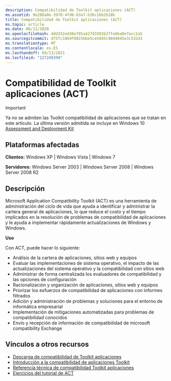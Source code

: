 ```yaml
---
description: Compatibilidad de Toolkit aplicaciones (ACT)
ms.assetid: 9e288a0e-3978-4fd6-b3a7-b36c1bb2b18b
title: Compatibilidad de Toolkit aplicaciones (ACT)
ms.topic: article
ms.date: 06/12/2020
ms.openlocfilehash: 4dd332ed30ef85a427d3301b2ffe6ba0e7acc1a5
ms.sourcegitcommit: d75fc10b9f0825bbe5ce5045c90d4045e3c53243
ms.translationtype: MT
ms.contentlocale: es-ES
ms.lasthandoff: 09/13/2021
ms.locfileid: "127249399"
---
```

# <a name="application-compatibility-toolkit-act"></a>Compatibilidad de Toolkit aplicaciones (ACT)

> [!IMPORTANT]
> Ya no se admiten las Toolkit compatibilidad de aplicaciones que se tratan en este artículo. La última versión admitida se incluye en Windows 10 [Assessment and Deployment Kit](/archive/blogs/yongrhee/download-windows-10-assessment-and-deployment-kit-adk)

## <a name="affected-platforms"></a>Plataformas afectadas

**Clientes:** Windows XP \| Windows Vista \| Windows 7  


**Servidores:** Windows Server 2003 \| Windows Server 2008 \| Windows Server 2008 R2  


## <a name="description"></a>Descripción

Microsoft Application Compatibility Toolkit (ACT) es una herramienta de administración del ciclo de vida que ayuda a identificar y administrar la cartera general de aplicaciones, lo que reduce el costo y el tiempo implicados en la resolución de problemas de compatibilidad de aplicaciones y le ayuda a implementar rápidamente actualizaciones de Windows y Windows.

**Uso**

Con ACT, puede hacer lo siguiente:

-   Análisis de la cartera de aplicaciones, sitios web y equipos
-   Evaluar las implementaciones de sistema operativo, el impacto de las actualizaciones del sistema operativo y la compatibilidad con sitios web
-   Administrar de forma centralizada los evaluadores de compatibilidad y las opciones de configuración
-   Racionalización y organización de aplicaciones, sitios web y equipos
-   Priorizar los esfuerzos de compatibilidad de aplicaciones con informes filtrados
-   Adición y administración de problemas y soluciones para el entorno de informática empresarial
-   Implementación de mitigaciones automatizadas para problemas de compatibilidad conocidos
-   Envío y recepción de información de compatibilidad de microsoft compatibility Exchange

## <a name="links-to-other-resources"></a>Vínculos a otros recursos

-   [Descarga de compatibilidad de Toolkit aplicaciones](/archive/blogs/yongrhee/download-windows-10-assessment-and-deployment-kit-adk)
-   [Introducción a la compatibilidad de aplicaciones Toolkit](/previous-versions/windows/it-pro/windows-7/cc722367(v=ws.10))
-   [Referencia técnica de compatibilidad Toolkit aplicaciones](/previous-versions/windows/it-pro/windows-7/cc749328(v=ws.10))
-   [Ejercicios del tutorial de ACT](/previous-versions/windows/it-pro/windows-7/cc766493(v=ws.10))

 

 
